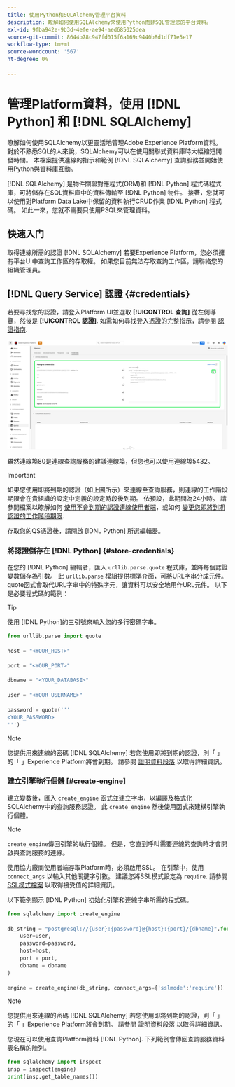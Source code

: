 ```yaml
---
title: 使用Python和SQLAlchemy管理平台資料
description: 瞭解如何使用SQLAlchemy來使用Python而非SQL管理您的平台資料。
exl-id: 9fba942e-9b3d-4efe-ae94-aed685025dea
source-git-commit: 8644b78c947fd015f6a169c9440b8d1df71e5e17
workflow-type: tm+mt
source-wordcount: '567'
ht-degree: 0%

---
```


# 管理Platform資料，使用 [!DNL Python] 和 [!DNL SQLAlchemy]

瞭解如何使用SQLAlchemy以更靈活地管理Adobe Experience Platform資料。 對於不熟悉SQL的人來說，SQLAlchemy可以在使用關聯式資料庫時大幅縮短開發時間。 本檔案提供連線的指示和範例 [!DNL SQLAlchemy] 查詢服務並開始使用Python與資料庫互動。

[!DNL SQLAlchemy] 是物件關聯對應程式(ORM)和 [!DNL Python] 程式碼程式庫，可將儲存在SQL資料庫中的資料傳輸至 [!DNL Python] 物件。 接著，您就可以使用對Platform Data Lake中保留的資料執行CRUD作業 [!DNL Python] 程式碼。 如此一來，您就不需要只使用PSQL來管理資料。

## 快速入门

取得連線所需的認證 [!DNL SQLAlchemy] 若要Experience Platform，您必須擁有平台UI中查詢工作區的存取權。 如果您目前無法存取查詢工作區，請聯絡您的組織管理員。

## [!DNL Query Service] 認證 {#credentials}

若要尋找您的認證，請登入Platform UI並選取 **[!UICONTROL 查詢]** 從左側導覽，然後是 **[!UICONTROL 認證]**. 如需如何尋找登入憑證的完整指示，請參閱 [認證指南](../ui/credentials.md).

![「認證」索引標籤中反白顯示「查詢服務」的到期認證。](../images/use-cases/credentials.png)

雖然連線埠80是連線查詢服務的建議連線埠，但您也可以使用連線埠5432。

>[!IMPORTANT]
>
>如果您使用即將到期的認證（如上圖所示）來連線至查詢服務，則連線的工作階段期限會在貴組織的設定中定義的設定時段後到期。 依預設，此期間為24小時。 請參閱檔案以瞭解如何 [使用不會到期的認證連線使用者端](../ui/credentials.md#non-expiring-credentials)，或如何 [變更您即將到期認證的工作階段期限](../ui/credentials.md#expiring-credentials).

存取您的QS憑證後，請開啟 [!DNL Python] 所選編輯器。

### 將認證儲存在 [!DNL Python] {#store-credentials}

在您的 [!DNL Python] 編輯者，匯入 `urllib.parse.quote` 程式庫，並將每個認證變數儲存為引數。 此 `urllib.parse` 模組提供標準介面，可將URL字串分成元件。 quote函式會取代URL字串中的特殊字元，讓資料可以安全地用作URL元件。 以下是必要程式碼的範例：

>[!TIP]
>
>使用 [!DNL Python]的三引號來輸入您的多行密碼字串。

```python
from urllib.parse import quote

host = "<YOUR_HOST>"

port = "<YOUR_PORT>"

dbname = "<YOUR_DATABASE>"

user = "<YOUR_USERNAME>"

password = quote('''
<YOUR_PASSWORD>
''')
```

>[!NOTE]
>
>您提供用來連線的密碼 [!DNL SQLAlchemy] 若您使用即將到期的認證，則「 」的「 」Experience Platform將會到期。 請參閱 [證明資料段落](#credentials) 以取得詳細資訊。

### 建立引擎執行個體 [#create-engine]

建立變數後，匯入 `create_engine` 函式並建立字串，以編譯及格式化SQLAlchemy中的查詢服務認證。 此 `create_engine` 然後使用函式來建構引擎執行個體。

>[!NOTE]
>
>`create_engine`傳回引擎的執行個體。 但是，它直到呼叫需要連線的查詢時才會開啟與查詢服務的連線。

使用協力廠商使用者端存取Platform時，必須啟用SSL。 在引擎中，使用 `connect_args` 以輸入其他關鍵字引數。 建議您將SSL模式設定為 `require`. 請參閱 [SSL模式檔案](../clients/ssl-modes.md) 以取得接受值的詳細資訊。

以下範例顯示 [!DNL Python] 初始化引擎和連線字串所需的程式碼。

```python
from sqlalchemy import create_engine

db_string = "postgresql://{user}:{password}@{host}:{port}/{dbname}".format(
    user=user,
    password=password,
    host=host,
    port = port,
    dbname = dbname
)

engine = create_engine(db_string, connect_args={'sslmode':'require'})
```

>[!NOTE]
>
>您提供用來連線的密碼 [!DNL SQLAlchemy] 若您使用即將到期的認證，則「 」的「 」Experience Platform將會到期。 請參閱 [證明資料段落](#credentials) 以取得詳細資訊。

您現在可以使用查詢Platform資料 [!DNL Python]. 下列範例會傳回查詢服務資料表名稱的陣列。

```python
from sqlalchemy import inspect
insp = inspect(engine)
print(insp.get_table_names())
```
